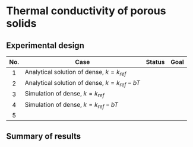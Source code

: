 # Thermal conductivity of porous solids

## Experimental design

| No. | Case                                         | Status | Goal |
| :-: | -------------------------------------------- | :----: | ---- |
|  1  | Analytical solution of dense, $k=k_{ref}$    |        |      |
|  2  | Analytical solution of dense, $k=k_{ref}-bT$ |        |      |
|  3  | Simulation of dense, $k=k_{ref}$             |        |      |
|  4  | Simulation of dense, $k=k_{ref}-bT$          |        |      |
|  5  |                                              |        |      |

## Summary of results

